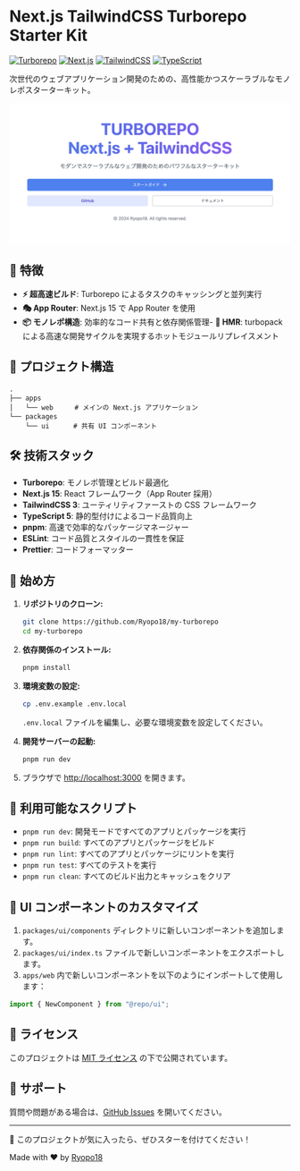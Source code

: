 # Next.js TailwindCSS Turborepo Starter Kit

[![Turborepo](https://img.shields.io/badge/built%20with-Turborepo-cc00ff.svg)](https://turborepo.org/)
[![Next.js](https://img.shields.io/badge/Next.js-15-blueviolet.svg)](https://nextjs.org/)
[![TailwindCSS](https://img.shields.io/badge/TailwindCSS-3-38B2AC.svg)](https://tailwindcss.com/)
[![TypeScript](https://img.shields.io/badge/TypeScript-5-007ACC.svg)](https://www.typescriptlang.org/)

次世代のウェブアプリケーション開発のための、高性能かつスケーラブルなモノレポスターターキット。

![Demo Screenshot](./images/top.png)

## 🚀 特徴

- **⚡ 超高速ビルド**: Turborepo によるタスクのキャッシングと並列実行
- **🎭 App Router**: Next.js 15 で App Router を使用
- **📦 モノレポ構造**: 効率的なコード共有と依存関係管理- **🔄 HMR**: turbopack による高速な開発サイクルを実現するホットモジュールリプレイスメント

## 📂 プロジェクト構造

```
.
├── apps
│   └── web  　　# メインの Next.js アプリケーション
└── packages
    └── ui      # 共有 UI コンポーネント
```

## 🛠 技術スタック

- **Turborepo**: モノレポ管理とビルド最適化
- **Next.js 15**: React フレームワーク（App Router 採用）
- **TailwindCSS 3**: ユーティリティファーストの CSS フレームワーク
- **TypeScript 5**: 静的型付けによるコード品質向上
- **pnpm**: 高速で効率的なパッケージマネージャー
- **ESLint**: コード品質とスタイルの一貫性を保証
- **Prettier**: コードフォーマッター

## 🚀 始め方

1. **リポジトリのクローン:**

   ```bash
   git clone https://github.com/Ryopo18/my-turborepo
   cd my-turborepo
   ```

2. **依存関係のインストール:**

   ```bash
   pnpm install
   ```

3. **環境変数の設定:**

   ```bash
   cp .env.example .env.local
   ```

   `.env.local` ファイルを編集し、必要な環境変数を設定してください。

4. **開発サーバーの起動:**

   ```bash
   pnpm run dev
   ```

5. ブラウザで [http://localhost:3000](http://localhost:3000) を開きます。

## 📜 利用可能なスクリプト

- `pnpm run dev`: 開発モードですべてのアプリとパッケージを実行
- `pnpm run build`: すべてのアプリとパッケージをビルド
- `pnpm run lint`: すべてのアプリとパッケージにリントを実行
- `pnpm run test`: すべてのテストを実行
- `pnpm run clean`: すべてのビルド出力とキャッシュをクリア

## 🎨 UI コンポーネントのカスタマイズ

1. `packages/ui/components` ディレクトリに新しいコンポーネントを追加します。
2. `packages/ui/index.ts` ファイルで新しいコンポーネントをエクスポートします。
3. `apps/web` 内で新しいコンポーネントを以下のようにインポートして使用します：

```typescript
import { NewComponent } from "@repo/ui";
```

## 📄 ライセンス

このプロジェクトは [MIT ライセンス](LICENSE) の下で公開されています。

## 📮 サポート

質問や問題がある場合は、[GitHub Issues](https://github.com/Ryopo18/my-turborepo/issues) を開いてください。

---

🌟 このプロジェクトが気に入ったら、ぜひスターを付けてください！

Made with ❤️ by [Ryopo18](https://github.com/Ryopo18)
